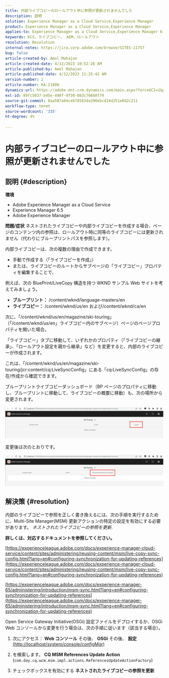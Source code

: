 ```yaml
---
title: 内部ライブコピーのロールアウト中に参照が更新されませんでした
description: 説明
solution: Experience Manager as a Cloud Service,Experience Manager
product: Experience Manager as a Cloud Service,Experience Manager
applies-to: Experience Manager as a Cloud Service,Experience Manager 6.5,Experience Manager
keywords: KCS，ライブコピー， AEM，ロールアウト
resolution: Resolution
internal-notes: https://jira.corp.adobe.com/browse/SITES-11757
bug: false
article-created-by: Amol Mahajan
article-created-date: 4/12/2023 10:52:26 AM
article-published-by: Amol Mahajan
article-published-date: 4/12/2023 11:25:42 AM
version-number: 2
article-number: KA-21808
dynamics-url: https://adobe-ent.crm.dynamics.com/main.aspx?forceUCI=1&pagetype=entityrecord&etn=knowledgearticle&id=fd589a19-20d9-ed11-a7c7-6045bd006149
exl-id: 89fc5037-b45e-498f-9f30-803c76668f79
source-git-commit: 8aa507a84ceb78563da390ebc424d251e0d2c211
workflow-type: tm+mt
source-wordcount: '335'
ht-degree: 4%

---
```


# 内部ライブコピーのロールアウト中に参照が更新されませんでした

## 説明 {#description}

<b>環境</b>
- Adobe Experience Manager as a Cloud Service
- Experience Manager 6.5
- Adobe Experience Manager

<b>問題/症状</b>
ネストされたライブコピーや内部ライブコピーを作成する場合、ページのコンテンツ内の参照は、ロールアウト時に同等のライブコピーには更新されません（代わりにブループリントパスを参照します）。

内部ライブコピーは、次の複数の理由で作成できます。

- 手動で作成する（「ライブコピーを作成」）
- または、ライブコピーのルートからサブページの「ライブコピー」プロパティを編集することで、




例えば、次の BluePrint/LiveCopy 構造を持つ WKND サンプル Web サイトを考えてみましょう。

- <b>ブループリント：</b> /content/wknd/language-masters/en
- <b>ライブコピー：</b> /content/wknd/us/en および/content/wknd/ca/en


次に、「/content/wknd/us/en/magazine/ski-touring」（「/content/wknd/us/en」ライブコピー内のサブページ）ページのページプロパティを開いた場合。

「ライブコピー」タブに移動して、いずれかのプロパティ（「ライブコピーの継承」、「ロールアウト設定を親から継承」など）を変更すると、内部のライブコピーが作成されます。

これは、「/content/wknd/us/en/magazine/ski-touring/jcr:content/cq:LiveSyncConfig」にある「cq:LiveSyncConfig」の存在/作成から確認できます。

ブループリントライブコピーダッシュボード（BP ページのプロパティに移動し、ブループリントに移動して、ライブコピーの概要に移動）も、次の場所から変更されます。

![](assets/___fe589a19-20d9-ed11-a7c7-6045bd006149___.png)

変更後は次のとおりです。

![](assets/___00599a19-20d9-ed11-a7c7-6045bd006149___.png)




## 解決策 {#resolution}


内部のライブコピーで参照を正しく書き換えるには、次の手順を実行するために、Multi-Site Manager(MSM) 更新アクションの特定の設定を有効にする必要があります。 *ネストされたライブコピーの参照を更新*.

<b>詳しくは、対応するドキュメントを参照してください。</b>

[https://experienceleague.adobe.com/docs/experience-manager-cloud-service/content/sites/administering/reusing-content/msm/live-copy-sync-config.html?lang=en#configuring-synchronization-for-updating-references](https://experienceleague.adobe.com/docs/experience-manager-cloud-service/content/sites/administering/reusing-content/msm/live-copy-sync-config.html?lang=en#configuring-synchronization-for-updating-references)

[https://experienceleague.adobe.com/docs/experience-manager-65/administering/introduction/msm-sync.html?lang=en#configuring-synchronization-for-updating-references](https://experienceleague.adobe.com/docs/experience-manager-65/administering/introduction/msm-sync.html?lang=en#configuring-synchronization-for-updating-references)



Open Service Gateway Initiative(OSGi) 設定ファイルをデプロイするか、OSGi Web コンソールから変更を行う場合は、次の手順に従います（該当する場合）。

1. 次にアクセス： <b>Web コンソール</b> その後、 <b>OSGi</b> その後、 <b>設定</b> [(http://localhost/system/console/configMgr)](http://localhost/system/console/configMgr)


2. を検索します。 <b>CQ MSM References Update Action</b> (`com.day.cq.wcm.msm.impl.actions.ReferencesUpdateActionFactory`)


3. チェックボックスを有効にする <b>ネストされたライブコピーの参照を更新</b>
